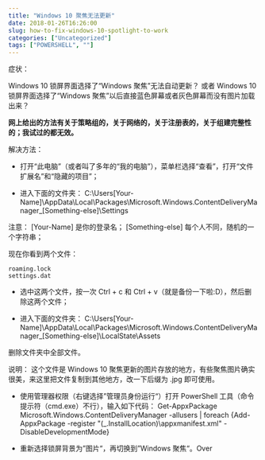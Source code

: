 ```yaml
---
title: "Windows 10 聚焦无法更新"
date: 2018-01-26T16:26:00
slug: how-to-fix-windows-10-spotlight-to-work
categories: ["Uncategorized"]
tags: ["POWERSHELL", ""]
---
```


症状：

Windows 10 锁屏界面选择了“Windows 聚焦”无法自动更新？
或者
Windows 10 锁屏界面选择了“Windows 聚焦”以后直接蓝色屏幕或者灰色屏幕而没有图片加载出来？

**网上给出的方法有关于策略组的，关于网络的，关于注册表的，关于组建完整性的；我试过的都无效。**

解决方法：

- 打开“此电脑”（或者叫了多年的“我的电脑”），菜单栏选择“查看”，打开“文件扩展名”和“隐藏的项目”；

- 进入下面的文件夹： C:\Users[Your-Name]\AppData\Local\Packages\Microsoft.Windows.ContentDeliveryManager_[Something-else]\Settings

注意：
[Your-Name] 是你的登录名；
[Something-else] 每个人不同，随机的一个字符串；

现在你看到两个文件：

```
roaming.lock
settings.dat
```

- 选中这两个文件，按一次 Ctrl + c 和 Ctrl + v（就是备份一下啦:D），然后删除这两个文件；

- 进入下面的文件夹： C:\Users[Your-Name]\AppData\Local\Packages\Microsoft.Windows.ContentDeliveryManager_[Something-else]\LocalState\Assets

删除文件夹中全部文件。

说明：
这个文件是 Windows 10 聚焦更新的图片存放的地方，有些聚焦图片确实很美，来这里把文件复制到其他地方，改一下后缀为 .jpg 即可使用。

- 使用管理器权限（右键选择”管理员身份运行“）打开 PowerShell 工具（命令提示符（cmd.exe）不行），输入如下代码： Get-AppxPackage Microsoft.Windows.ContentDeliveryManager -allusers | foreach {Add-AppxPackage -register "$($_.InstallLocation)\appxmanifest.xml" -DisableDevelopmentMode}

- 重新选择锁屏背景为”图片“，再切换到”Windows 聚焦“。Over